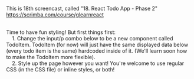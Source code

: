 This is 18th screencast, called "18. React Todo App - Phase 2"<br />
https://scrimba.com/course/glearnreact

<br />
Time to have fun styling! But first things first: <br />
&nbsp;&nbsp;&nbsp;&nbsp;1. Change the input/p combo below to be a new component called TodoItem. TodoItem (for now) will just have the same displayed data below (every todo item is the same) hardcoded inside of it. (We'll learn soon how to make the TodoItem more flexible).<br />
&nbsp;&nbsp;&nbsp;&nbsp;2. Style up the page however you want! You're welcome to use regular CSS (in the CSS file) or inline styles, or both!
